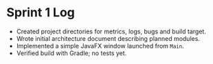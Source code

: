# Sprint 1 Log

- Created project directories for metrics, logs, bugs and build target.
- Wrote initial architecture document describing planned modules.
- Implemented a simple JavaFX window launched from `Main`.
- Verified build with Gradle; no tests yet.
